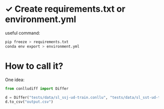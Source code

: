 # ✓ Create requirements.txt or environment.yml

useful command:
```bash
pip freeze > requirements.txt
conda env export > environment.yml
```
# How to call it?

One idea:
```python
from conlludiff import Differ

d = Differ("tests/data/sl_ssj-ud-train.conllu", "tests/data/sl_sst-ud-train.conllu", **other_options)
d.to_csv("output.csv")
```
